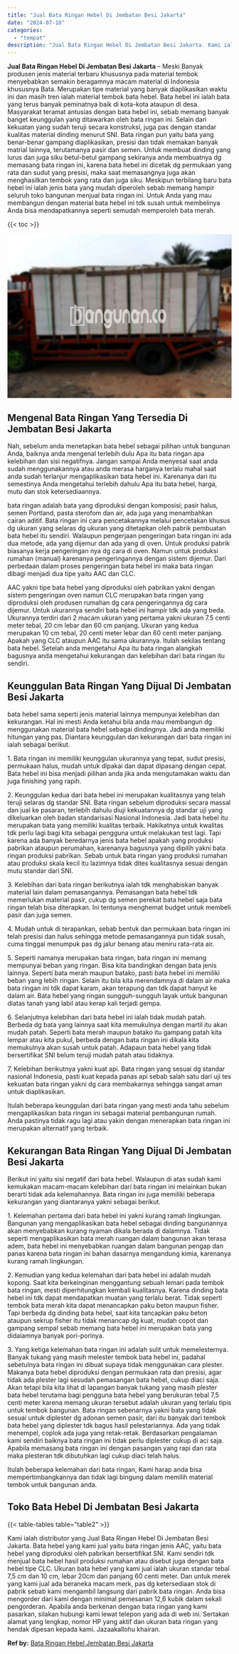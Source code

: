 ```yaml
---
title: "Jual Bata Ringan Hebel Di Jembatan Besi Jakarta"
date: "2024-07-18"
categories: 
  - "tempat"
description: "Jual Bata Ringan Hebel Di Jembatan Besi Jakarta. Kami ialah distributor yang Jual Bata Ringan Hebel Di Jembatan Besi Jakarta. Bata hebel yang kami jual yaitu..."
---
```


**Jual Bata Ringan Hebel Di Jembatan Besi Jakarta** – Meski Banyak produsen jenis material terbaru khususnya pada material tembok menyebabkan semakin beragamnya macam material di Indonesia khususnya Bata. Merupakan tipe material yang banyak diaplikasikan waktu ini dan masih tren ialah material tembok bata hebel. Bata hebel ini ialah bata yang terus banyak peminatnya baik di kota-kota ataupun di desa. Masyarakat teramat antusias dengan bata hebel ini, sebab memang banyak banget keunggulan yang ditawarkan oleh bata ringan ini. Selain dari kekuatan yang sudah teruji secara konstruksi, juga pas dengan standar kualitas material dinding menurut SNI. Bata ringan pun yaitu bata yang benar-benar gampang diaplikasikan, presisi dan tidak memakan banyak matrial lainnya, terutamanya pasir dan semen. Untuk membuat dinding yang lurus dan juga siku betul-betul gampang sekiranya anda membuatnya dg memasang bata ringan ini, karena bata hebel ini dicetak dg permukaan yang rata dan sudut yang presisi, maka saat memasangnya juga akan menghasilkan tembok yang rata dan juga siku. Meskipun terbilang baru bata hebel ini ialah jenis bata yang mudah diperoleh sebab memang hampir seluruh toko bangunan menjual bata ringan ini. Untuk Anda yang mau membangun dengan material bata hebel ini tdk susah untuk membelinya Anda bisa mendapatkannya seperti semudah memperoleh bata merah.

{{< toc >}}

![Jual Bata Ringan Hebel Di Jembatan Besi Jakarta](/images/jual-hebel-murah-10.png)

## Mengenal Bata Ringan Yang Tersedia Di Jembatan Besi Jakarta

Nah, sebelum anda menetapkan bata hebel sebagai pilihan untuk bangunan Anda, baiknya anda mengenal terlebih dulu Apa itu bata ringan apa kelebihan dan sisi negatifnya. Jangan sampai Anda menyesal saat anda sudah menggunakannya atau anda merasa harganya terlalu mahal saat anda sudah terlanjur mengaplikasikan bata hebel ini. Karenanya dari itu semestinya Anda mengetahui terlebih dahulu Apa itu bata hebel, harga, mutu dan stok ketersediaannya.

bata ringan adalah bata yang diproduksi dengan komposisi; pasir halus, semen Portland, pasta sterofom dan air, ada juga yang menambahkan cairan aditif. Bata ringan ini cara pencetakannya melalui pencetakan khusus dg ukuran yang selaras dg ukuran yang ditetapkan oleh pabrik pembuatan bata hebel itu sendiri. Walaupun pengerjaan pengeringan bata ringan ini ada dua metode, ada yang dijemur dan ada yang di oven. Untuk produksi pabrik biasanya kerja pengeringan nya dg cara di oven. Namun untuk produksi rumahan (manual) karenanya pengeringannya dengan sistem dijemur. Dari perbedaan dalam proses pengeringan bata hebel ini maka bata ringan dibagi menjadi dua tipe yaitu AAC dan CLC.

AAC yakni tipe bata hebel yang diproduksi oleh pabrikan yakni dengan sistem pengeringan oven namun CLC merupakan bata ringan yang diproduksi oleh produsen rumahan dg cara pengeringannya dg cara dijemur. Untuk ukurannya sendiri bata hebel ini hampir tdk ada yang beda. Ukurannya terdiri dari 2 macam ukuran yang pertama yakni ukuran 7.5 centi meter tebal, 20 cm lebar dan 60 cm panjang. Ukuran yang kedua merupakan 10 cm tebal, 20 centi meter lebar dan 60 centi meter panjang. Apakah yang CLC ataupun AAC itu sama ukurannya. Itulah sekilas tentang bata hebel. Setelah anda mengetahui Apa itu bata ringan alangkah bagusnya anda mengetahui kekurangan dan kelebihan dari bata ringan itu sendiri.

## Keunggulan Bata Ringan Yang Dijual Di Jembatan Besi Jakarta

bata hebel sama seperti jenis material lainnya mempunyai kelebihan dan kekurangan. Hal ini mesti Anda ketahui bila anda mau membangun dg menggunakan material bata hebel sebagai dindingnya. Jadi anda memiliki hitungan yang pas. Diantara keunggulan dan kekurangan dari bata ringan ini ialah sebagai berikut.

1\. Bata ringan ini memiliki keunggulan ukurannya yang tepat, sudut presisi, permukaan halus, mudah untuk dipakai dan dapat dipasang dengan cepat. Bata hebel ini bisa menjadi pilihan anda jika anda mengutamakan waktu dan juga finishing yang rapih.

2\. Keunggulan kedua dari bata hebel ini merupakan kualitasnya yang telah teruji selaras dg standar SNI. Bata ringan sebelum diproduksi secara massal dan jual ke pasaran, terlebih dahulu diuji kekuatannya dg standar uji yang dikeluarkan oleh badan standarisasi Nasional Indonesia. Jadi bata hebel itu merupakan bata yang memiliki kualitas terbaik. Hakikatnya untuk kwalitas tdk perlu lagi bagi kita sebagai pengguna untuk melakukan test lagi. Tapi karena ada banyak beredarnya jenis bata hebel apakah yang produksi pabrikan ataupun perumahan, karenanya bagusnya yang dipilih yakni bata ringan produksi pabrikan. Sebab untuk bata ringan yang produksi rumahan atau produksi skala kecil itu lazimnya tidak dites kualitasnya sesuai dengan mutu standar dari SNI.

3\. Kelebihan dari bata ringan berikutnya ialah tdk menghabiskan banyak material lain dalam pemasangannya. Pemasangan bata hebel tdk memerlukan material pasir, cukup dg semen perekat bata hebel saja bata ringan telah bisa diterapkan. Ini tentunya menghemat budget untuk membeli pasir dan juga semen.

4\. Mudah untuk di terapankan, sebab bentuk dan permukaan bata ringan ini telah presisi dan halus sehingga metode pemasangannya pun tidak susah, cuma tinggal menumpuk pas dg jalur benang atau meniru rata-rata air.

5\. Seperti namanya merupakan bata ringan, bata ringan ini memang mempunyai beban yang ringan. Bisa kita bandingkan dengan bata jenis lainnya. Seperti bata merah maupun batako, pasti bata hebel ini memiliki beban yang lebih ringan. Selain itu bila kita merendamnya di dalam air maka bata ringan ini tdk dapat karam, akan terapung dan tdk dapat hanyut ke dalam air. Bata hebel yang ringan sungguh-sungguh layak untuk bangunan diatas tanah yang labil atau kerap kali terjadi gempa.

6\. Selanjutnya kelebihan dari bata hebel ini ialah tidak mudah patah. Berbeda dg bata yang lainnya saat kita memukulnya dengan martil itu akan mudah patah. Seperti bata merah maupun batako itu gampang patah kita lempar atau kita pukul, berbeda dengan bata ringan ini dikala kita memukulnya akan susah untuk patah. Adapaun bata hebel yang tidak bersertifikat SNI belum teruji mudah patah atau tidaknya.

7\. Kelebihan berikutnya yakni kuat api. Bata ringan yang sesuai dg standar nasional Indonesia, pasti kuat kepada panas api sebab salah satu dari uji tes kekuatan bata ringan yakni dg cara membakarnya sehingga sangat aman untuk diaplikasikan.

Itulah beberapa keunggulan dari bata ringan yang mesti anda tahu sebelum mengaplikasikan bata ringan ini sebagai material pembangunan rumah. Anda pastinya tidak ragu lagi atau yakin dengan menerapkan bata ringan ini merupakan alternatif yang terbaik.

## Kekurangan Bata Ringan Yang Dijual Di Jembatan Besi Jakarta

Berikut ini yaitu sisi negatif dari bata hebel. Walaupun di atas sudah kami kemukakan macam-macam kelebihan dari bata ringan ini melainkan bukan berarti tidak ada kelemahannya. Bata ringan ini juga memiliki beberapa kekurangan yang diantaranya yakni sebagai berikut.

1\. Kelemahan pertama dari bata hebel ini yakni kurang ramah lingkungan. Bangunan yang mengaplikasikan bata hebel sebagai dinding bangunannya akan menyebabkan kurang nyaman dikala berada di dalamnya. Tidak seperti mengaplikasikan bata merah ruangan dalam bangunan akan terasa adem, bata hebel ini menyebabkan ruangan dalam bangunan pengap dan panas karena bata ringan ini bahan dasarnya mengandung kimia, karenanya kurang ramah lingkungan.

2\. Kemudian yang kedua kelemahan dari bata hebel ini adalah mudah kopong. Saat kita berkeinginan menggantung sebuah lemari pada tembok bata ringan, mesti diperhitungkan kembali kualitasnya. Karena dinding bata hebel ini tdk dapat mendapatkan muatan yang terlalu berat. Tidak seperti tembok bata merah kita dapat menancapkan paku beton maupun fisher. Tapi berbeda dg dinding bata hebel, saat kita tancapkan paku beton ataupun sekrup fisher itu tidak menancap dg kuat, mudah copot dan gampang sempal sebab memang bata hebel ini merupakan bata yang didalamnya banyak pori-porinya.

3\. Yang ketiga kelemahan bata ringan ini adalah sulit untuk memelesternya. Banyak tukang yang masih melester tembok bata hebel ini, padahal sebetulnya bata ringan ini dibuat supaya tidak menggunakan cara plester. Makanya bata hebel diproduksi dengan permukaan rata dan presisi, agar tidak ada plester lagi sesudah pemasangan bata hebel, cukup diaci saja. Akan tetapi bila kita lihat di lapangan banyak tukang yang masih plester bata hebel terutama bagi pengguna bata hebel yang berukuran tebal 7,5 centi meter karena memang ukuran tersebut adalah ukuran yang terlalu tipis untuk tembok bangunan. Bata ringan sebenarnya yakni bata yang tidak sesuai untuk diplester dg adonan semen pasir, dari itu banyak dari tembok bata hebel yang diplester tdk bagus hasil pelestariannya. Ada yang tidak menempel, coplok ada juga yang retak-retak. Berdasarkan pengalaman kami sendiri baiknya bata ringan ini tidak perlu diplester cukup di aci saja. Apabila memasang bata ringan ini dengan pasangan yang rapi dan rata maka plesteran tdk dibutuhkan lagi cukup diaci telah halus.

Itulah beberapa kelemahan dari bata ringan, Kami harap anda bisa mempertimbangkannya dan tidak lagi bingung dalam memilih material tembok untuk bangunan anda.

## Toko Bata Hebel Di Jembatan Besi Jakarta

{{< table-tables table="table2" >}}

Kami ialah distributor yang Jual Bata Ringan Hebel Di Jembatan Besi Jakarta. Bata hebel yang kami jual yaitu bata ringan jenis AAC, yaitu bata hebel yang diproduksi oleh pabrikan bersertifikat SNI. Kami sendiri tdk menjual bata hebel hasil produksi rumahan atau disebut juga dengan bata hebel tipe CLC. Ukuran bata hebel yang kami jual ialah ukuran standar tebal 7,5 cm dan 10 cm, lebar 20cm dan panjang 60 centi meter. Dan untuk merek yang kami jual ada beraneka macam merk, pas dg ketersediaan stok di pabrik sebab kami mengambil langsung dari pabrik bata ringan. Anda bisa mengorder dari kami dengan minimal pemesanan 12,6 kubik dalam sekali pengorderan. Apabila anda berkenan dengan bata ringan yang kami pasarkan, silakan hubungi kami lewat telepon yang ada di web ini. Sertakan alamat yang lengkap, nomor HP yang aktif dan ukuran bata ringan yang hendak dipesan kepada kami. Jazaakallohu khairan.

**Ref by:** [Bata Ringan Hebel Jembatan Besi Jakarta](https://id.wikipedia.org/wiki/Bata)
